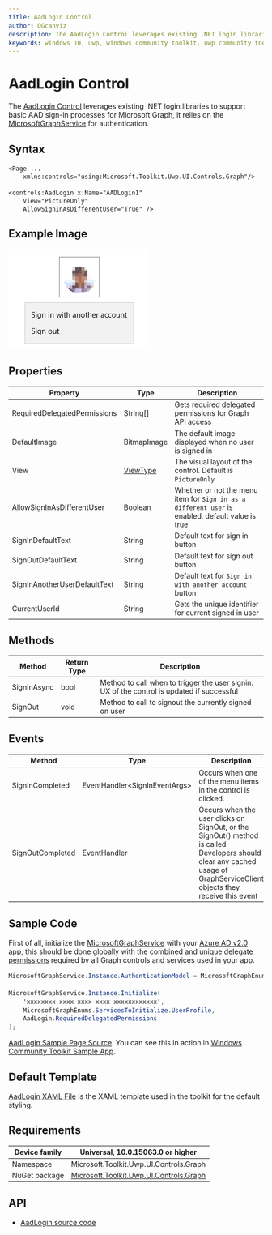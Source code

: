 ```yaml
---
title: AadLogin Control
author: OGcanviz
description: The AadLogin Control leverages existing .NET login libraries to support basic AAD sign-in processes for Microsoft Graph.
keywords: windows 10, uwp, windows community toolkit, uwp community toolkit, uwp toolkit, AadLogin Control
---
```


# AadLogin Control

The [AadLogin Control](https://docs.microsoft.com/dotnet/api/microsoft.toolkit.uwp.ui.controls.graph.aadlogin) leverages existing .NET login libraries to support basic AAD sign-in processes for Microsoft Graph, it relies on the [MicrosoftGraphService](../services/MicrosoftGraph.md) for authentication.

## Syntax

```xaml
<Page ...
    xmlns:controls="using:Microsoft.Toolkit.Uwp.UI.Controls.Graph"/>

<controls:AadLogin x:Name="AADLogin1"
    View="PictureOnly"
    AllowSignInAsDifferentUser="True" />
```

## Example Image

![AadLogin animation](../resources/images/Graph/AadLogin.png)

## Properties

| Property | Type | Description |
| -- | -- | -- |
| RequiredDelegatedPermissions | String[] | Gets required delegated permissions for Graph API access |
| DefaultImage | BitmapImage | The default image displayed when no user is signed in |
| View | [ViewType](https://github.com/Microsoft/WindowsCommunityToolkit/blob/master/Microsoft.Toolkit.Uwp.UI.Controls.Graph/ProfileCard/ViewType.cs) | The visual layout of the control. Default is `PictureOnly` |
| AllowSignInAsDifferentUser | Boolean | Whether or not the menu item for `Sign in as a different user` is enabled, default value is true |
| SignInDefaultText | String | Default text for sign in button |
| SignOutDefaultText | String | Default text for sign out button |
| SignInAnotherUserDefaultText | String | Default text for `Sign in with another account` button |
| CurrentUserId | String | Gets the unique identifier for current signed in user |

## Methods

| Method | Return Type | Description |
| -- | -- | -- |
| SignInAsync | bool | Method to call when to trigger the user signin.  UX of the control is updated if successful |
| SignOut | void | Method to call to signout the currently signed on user |

## Events

| Method | Type | Description |
| -- | -- | -- |
| SignInCompleted | EventHandler&lt;SignInEventArgs&gt; | Occurs when one of the menu items in the control is clicked. |
| SignOutCompleted | EventHandler | Occurs when the user clicks on SignOut, or the SignOut() method is called. Developers should clear any cached usage of GraphServiceClient objects they receive this event |

## Sample Code

First of all, initialize the [MicrosoftGraphService](../services/MicrosoftGraph.md) with your [Azure AD v2.0 app](https://docs.microsoft.com/en-us/azure/active-directory/develop/active-directory-v2-app-registration), this should be done globally with the combined and unique [delegate permissions](https://docs.microsoft.com/en-us/azure/active-directory/develop/active-directory-v2-scopes) required by all Graph controls and services used in your app.

```c#
MicrosoftGraphService.Instance.AuthenticationModel = MicrosoftGraphEnums.AuthenticationModel.V2;

MicrosoftGraphService.Instance.Initialize(
    'xxxxxxxx-xxxx-xxxx-xxxx-xxxxxxxxxxxx',
    MicrosoftGraphEnums.ServicesToInitialize.UserProfile,
    AadLogin.RequiredDelegatedPermissions
);
```

[AadLogin Sample Page Source](https://github.com/Microsoft/WindowsCommunityToolkit/tree/master/Microsoft.Toolkit.Uwp.SampleApp/SamplePages/AadLogin). You can see this in action in [Windows Community Toolkit Sample App](https://www.microsoft.com/store/apps/9NBLGGH4TLCQ).

## Default Template 

[AadLogin XAML File](https://github.com/Microsoft/WindowsCommunityToolkit/blob/master/Microsoft.Toolkit.Uwp.UI.Controls.Graph/AadLogin/AadLogin.xaml) is the XAML template used in the toolkit for the default styling.

## Requirements

| Device family | Universal, 10.0.15063.0 or higher |
| -- | -- |
| Namespace | Microsoft.Toolkit.Uwp.UI.Controls.Graph |
| NuGet package | [Microsoft.Toolkit.Uwp.UI.Controls.Graph](https://www.nuget.org/packages/Microsoft.Toolkit.Uwp.UI.Controls.Graph/) |

## API

* [AadLogin source code](https://github.com/Microsoft/WindowsCommunityToolkit/tree/master/Microsoft.Toolkit.Uwp.UI.Controls.Graph/AadLogin)
